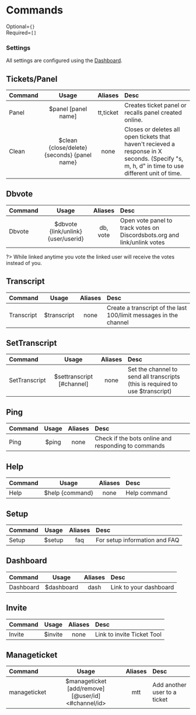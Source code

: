 # Commands
Optional=`{}`  
Required=`[]`

### Settings
All settings are configured using the [Dashboard](https://tickettool.xyz/dashboard).

##  Tickets/Panel

| Command | Usage | Aliases | Desc |
| :---------- | :-----------: | :-----------:| :------------------------------ |
| Panel | $panel [panel name] | tt,ticket | Creates ticket panel or recalls panel created online. |
| Clean | $clean {close/delete} {seconds} {panel name} | none | Closes or deletes all open tickets that haven't recieved a response in X seconds. (Specify "s, m, h, d" in time to use different unit of time.
##  Dbvote

| Command | Usage | Aliases | Desc |
| :---------- | :-----------: | :-----------:| :------------------------------ |
| Dbvote | $dbvote {link/unlink} {user/userid} | db, vote | Open vote panel to track votes on Discordsbots.org and link/unlink votes |

?> While linked anytime you vote the linked user will receive the votes instead of you.

##  Transcript

| Command | Usage | Aliases | Desc |
| :---------- | :-----------: | :-----------:| :------------------------------ |
| Transcript | $transcript <limit> | none | Create a transcript of the last 100/limit messages in the channel |

##  SetTranscript

| Command | Usage | Aliases | Desc |
| :---------- | :-----------: | :-----------:| :------------------------------ |
| SetTranscript | $settranscript [#channel] | none | Set the channel to send all transcripts (this is required to use $transcript) |

##  Ping

| Command | Usage | Aliases | Desc |
| :---------- | :-----------: | :-----------:| :------------------------------ |
| Ping | $ping| none | Check if the bots online and responding to commands |

##  Help

| Command | Usage | Aliases | Desc |
| :---------- | :-----------: | :-----------:| :------------------------------ |
| Help | $help {command} | none | Help command |

## Setup

| Command | Usage | Aliases | Desc |
| :---------- | :-----------: | :-----------:| :------------------------------ |
| Setup | $setup | faq | For setup information and FAQ |

##  Dashboard

| Command | Usage | Aliases | Desc |
| :---------- | :-----------: | :-----------:| :------------------------------ |
| Dashboard | $dashboard | dash | Link to your dashboard |

##  Invite

| Command | Usage | Aliases | Desc |
| :---------- | :-----------: | :-----------:| :------------------------------ |
| Invite | $invite | none | Link to invite Ticket Tool |

##  Manageticket

| Command | Usage | Aliases | Desc |
| :---------- | :-----------: | :-----------:| :------------------------------ |
| manageticket | $manageticket [add/remove] [@user/id] <#channel/id> | mtt | Add another user to a ticket |
